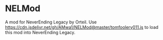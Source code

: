 # NELMod
A mod for NeverEnding Legacy by Orteil.
Use https://cdn.jsdelivr.net/gh/AMwa1/NELMod@master/tomfoolery011.js to load this mod into NeverEnding Legacy.
